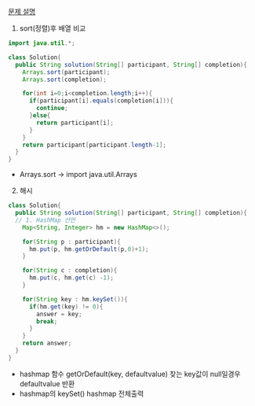 [문제 설명](https://school.programmers.co.kr/learn/courses/30/lessons/42576)

1. sort(정렬)후 배열 비교
```java
import java.util.*;

class Solution{
  public String solution(String[] participant, String[] completion){
    Arrays.sort(participant);
    Arrays.sort(completion);

    for(int i=0;i<completion.length;i++){
      if(participant[i].equals(completion[i])){
        continue;
      }else{
        return participant[i];
      }
    }
    return participant[participant.length-1];
  }
}
```
* Arrays.sort -> import java.util.Arrays

2. 해시
```java
class Solution{
  public String solution(String[] participant, String[] completion){
  // 1. HashMap 선언
    Map<String, Integer> hm = new HashMap<>();

    for(String p : participant){
      hm.put(p, hm.getOrDefault(p,0)+1);
    }

    for(String c : completion){
      hm.put(c, hm.get(c) -1);
    }

    for(String key : hm.keySet()){
      if(hm.get(key) != 0){
        answer = key;
        break;
      }
    }
    return answer;
  }
}
```
* hashmap 함수 getOrDefault(key, defaultvalue) 찾는 key값이 null일경우 defaultvalue 반환
* hashmap의 keySet() hashmap 전체출력
